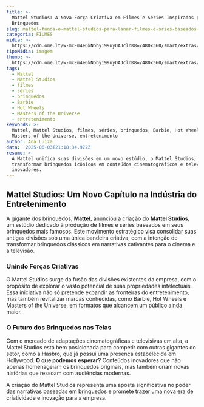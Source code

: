 ```yaml
---
title: >-
  Mattel Studios: A Nova Força Criativa em Filmes e Séries Inspirados por
  Brinquedos
slug: mattel-funda-o-mattel-studios-para-lanar-filmes-e-sries-baseados-em-brinquedo
categoria: FILMES
midia: >-
  https://cdn.ome.lt/w-mcEm4e6kNoby199uyOAJclnK8=/480x360/smart/extras/conteudos/Captura_de_tela_2025-06-03_172731.png
tipoMidia: imagem
thumb: >-
  https://cdn.ome.lt/w-mcEm4e6kNoby199uyOAJclnK8=/480x360/smart/extras/conteudos/Captura_de_tela_2025-06-03_172731.png
tags:
  - Mattel
  - Mattel Studios
  - filmes
  - séries
  - brinquedos
  - Barbie
  - Hot Wheels
  - Masters of the Universe
  - entretenimento
keywords: >-
  Mattel, Mattel Studios, filmes, séries, brinquedos, Barbie, Hot Wheels,
  Masters of the Universe, entretenimento
author: Ana Luiza
data: '2025-06-03T21:18:34.972Z'
resumo: >-
  A Mattel unifica suas divisões em um novo estúdio, o Mattel Studios, para
  transformar brinquedos icônicos em conteúdos cinematográficos e televisivos
  inovadores.
---
```


## Mattel Studios: Um Novo Capítulo na Indústria do Entretenimento

A gigante dos brinquedos, **Mattel**, anunciou a criação do **Mattel Studios**, um estúdio dedicado à produção de filmes e séries baseados em seus brinquedos mais famosos. Este movimento estratégico visa consolidar suas antigas divisões sob uma única bandeira criativa, com a intenção de transformar brinquedos clássicos em narrativas cativantes para o cinema e a televisão.

### Unindo Forças Criativas

O Mattel Studios surge da fusão das divisões existentes da empresa, com o propósito de explorar o vasto potencial de suas propriedades intelectuais. Essa iniciativa não só pretende expandir as fronteiras do entretenimento, mas também revitalizar marcas conhecidas, como Barbie, Hot Wheels e Masters of the Universe, em formatos que alcancem um público ainda maior.

### O Futuro dos Brinquedos nas Telas

Com o mercado de adaptações cinematográficas e televisivas em alta, a Mattel Studios está bem posicionada para competir com outras gigantes do setor, como a Hasbro, que já possui uma presença estabelecida em Hollywood. **O que podemos esperar?** Conteúdos inovadores que não apenas homenageiam os brinquedos originais, mas também criam novas histórias que ressoam com audiências modernas.

A criação do Mattel Studios representa uma aposta significativa no poder das narrativas baseadas em brinquedos e promete trazer uma nova era de criatividade e inovação para a empresa.
